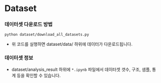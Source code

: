 # Dataset

### 데이터셋 다운로드 방법
```
python dataset/download_all_datasets.py
```

- 위 코드를 실행하면 dataset/data/ 하위에 데이터가 다운로드됩니다.

### 데이터셋 정보
- dataset/analysis_result 하위에 `*.ipynb` 파일에서 데이터셋 갯수, 구조, 샘플, 통계 등을 확인할 수 있습니다.